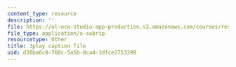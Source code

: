 ```yaml
---
content_type: resource
description: ''
file: https://ol-ocw-studio-app-production.s3.amazonaws.com/courses/res-18-006-calculus-revisited-single-variable-calculus-fall-2010/d30ba6c0760c5a5b8ca43dfce2753399_lLmt2UPPuY4.vtt
file_type: application/x-subrip
resourcetype: Other
title: 3play caption file
uid: d30ba6c0-760c-5a5b-8ca4-3dfce2753399
---
```

